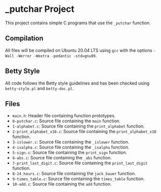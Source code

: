# _putchar Project

This project contains simple C programs that use the `_putchar` function.

## Compilation

All files will be compiled on Ubuntu 20.04 LTS using `gcc` with the options `-Wall -Werror -Wextra -pedantic -std=gnu89`.

## Betty Style

All code follows the Betty style guidelines and has been checked using `betty-style.pl` and `betty-doc.pl`.

## Files

- `main.h`: Header file containing function prototypes.
- `0-putchar.c`: Source file containing the `main` function.
- `1-alphabet.c`: Source file containing the `print_alphabet` function.
- `2-print_alphabet_x10.c`: Source file containing the `print_alphabet_x10` function.
- `3-islower.c`: Source file containing the `_islower` function.
- `4-isalpha.c`: Source file containing the `_isalpha` function.
- `5-sign.c`: Source file containing the `print_sign` function.
- `6-abs.c`: Source file containing the `_abs` function.
- `7-print_last_digit.c`: Source file containing the `print_last_digit` function.
- `8-24_hours.c`: Source file containing the `jack_bauer` function.
- `9-times_table.c`: Source file containing the `times_table` function.
- `10-add.c`: Source file containing the `add` function.
